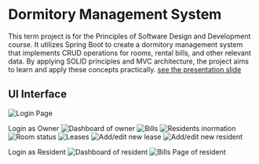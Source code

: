 # Dormitory Management System

This term project is for the Principles of Software Design and Development course. It utilizes Spring Boot to create a dormitory management system that implements CRUD operations for rooms, rental bills, and other relevant data. By applying SOLID principles and MVC architecture, the project aims to learn and apply these concepts practically.
[see the presentation slide](https://github.com/rungtawans/Academic-Projects/blob/main/Dormitory%20Management%20System/dormitory%20management%20system%20presentation.pdf)

## UI Interface

![Login Page](https://github.com/rungtawans/Academic-Projects/blob/main/Dormitory%20Management%20System/wireframe/Login.PNG)

Login as Owner
![Dashboard of owner](https://github.com/rungtawans/Academic-Projects/blob/main/Dormitory%20Management%20System/wireframe/DashboardOwner.PNG)
![Bills](https://github.com/rungtawans/Academic-Projects/blob/main/Dormitory%20Management%20System/wireframe/AllBills.PNG)
![Residents inormation](https://github.com/rungtawans/Academic-Projects/blob/main/Dormitory%20Management%20System/wireframe/Residents.PNG)
![Room status](https://github.com/rungtawans/Academic-Projects/blob/main/Dormitory%20Management%20System/wireframe/RoomStatusOwner.PNG)
![Leases](https://github.com/rungtawans/Academic-Projects/blob/main/Dormitory%20Management%20System/wireframe/LeaseOwner.PNG)
![Add/edit new lease](https://github.com/rungtawans/Academic-Projects/blob/main/Dormitory%20Management%20System/wireframe/AddLease.PNG)
![Add/edit new resident](https://github.com/rungtawans/Academic-Projects/blob/main/Dormitory%20Management%20System/wireframe/AddResident.PNG)

Login as Resident
![Dashboard of resident](https://github.com/rungtawans/Academic-Projects/blob/main/Dormitory%20Management%20System/wireframe/DashboardResident.PNG)
![Bills Page of resident](https://github.com/rungtawans/Academic-Projects/blob/main/Dormitory%20Management%20System/wireframe/BillResident.PNG)


